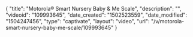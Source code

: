 {
    "title": "Motorola&reg; Smart Nursery Baby &amp; Me Scale",
    "description": "",
    "videoid": "109993645",
    "date_created": "1502523559",
    "date_modified": "1504247456",
    "type": "captivate",
    "layout": "video",
    "url": "\/v\/motorola-smart-nursery-baby-me-scale\/109993645"
}